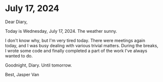 # July 17, 2024

Dear Diary,

Today is Wednesday, July 17, 2024. The weather sunny.

I don't know why, but I'm very tired today. There were meetings again today, and I was busy dealing with various trivial matters. During the breaks, I wrote some code and finally completed a part of the work I've always wanted to do.

Goodnight, Diary. Until tomorrow.

Best, Jasper Van
